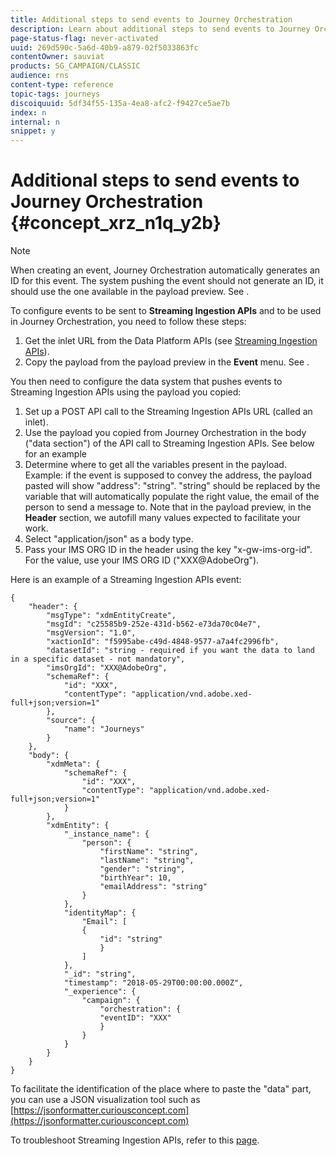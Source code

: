 ```yaml
---
title: Additional steps to send events to Journey Orchestration
description: Learn about additional steps to send events to Journey Orchestration
page-status-flag: never-activated
uuid: 269d590c-5a6d-40b9-a879-02f5033863fc
contentOwner: sauviat
products: SG_CAMPAIGN/CLASSIC
audience: rns
content-type: reference
topic-tags: journeys
discoiquuid: 5df34f55-135a-4ea8-afc2-f9427ce5ae7b
index: n
internal: n
snippet: y
---
```



# Additional steps to send events to Journey Orchestration {#concept_xrz_n1q_y2b}

>[!NOTE]
>
>When creating an event, Journey Orchestration automatically generates an ID for this event. The system pushing the event should not generate an ID, it should use the one available in the payload preview. See [](../event/eventpayloadpreview.md#concept_jgf_4yk_4fb).

To configure events to be sent to **Streaming Ingestion APIs** and to be used in Journey Orchestration, you need to follow these steps:

1. Get the inlet URL from the Data Platform APIs (see [Streaming Ingestion APIs](https://www.adobe.io/apis/cloudplatform/dataservices/data-ingestion/data-ingestion-services.html#!api-specification/markdown/narrative/technical_overview/streaming_ingest/getting_started_with_platform_streaming_ingestion.md)).
1. Copy the payload from the payload preview in the **Event** menu. See [](../event/eventpayload.md#concept_yrw_3qt_52b).

You then need to configure the data system that pushes events to Streaming Ingestion APIs using the payload you copied:

1. Set up a POST API call to the Streaming Ingestion APIs URL (called an inlet).
1. Use the payload you copied from Journey Orchestration in the body ("data section") of the API call to Streaming Ingestion APIs. See below for an example
1. Determine where to get all the variables present in the payload. Example: if the event is supposed to convey the address, the payload pasted will show "address": "string". "string" should be replaced by the variable that will automatically populate the right value, the email of the person to send a message to. Note that in the payload preview, in the **Header** section, we autofill many values expected to facilitate your work.
1. Select "application/json" as a body type.
1. Pass your IMS ORG ID in the header using the key "x-gw-ims-org-id". For the value, use your IMS ORG ID ("XXX@AdobeOrg").

Here is an example of a Streaming Ingestion APIs event:

```
{
    "header": {
        "msgType": "xdmEntityCreate",
        "msgId": "c25585b9-252e-431d-b562-e73da70c04e7",
        "msgVersion": "1.0",
        "xactionId": "f5995abe-c49d-4848-9577-a7a4fc2996fb",
        "datasetId": "string - required if you want the data to land in a specific dataset - not mandatory",
        "imsOrgId": "XXX@AdobeOrg",
        "schemaRef": {
            "id": "XXX",
            "contentType": "application/vnd.adobe.xed-full+json;version=1"
        },
        "source": {
            "name": "Journeys"
        }
    },
    "body": {
        "xdmMeta": {
            "schemaRef": {
                "id": "XXX",
                "contentType": "application/vnd.adobe.xed-full+json;version=1"
            }
        },
        "xdmEntity": {
            "_instance_name": {
                "person": {
                    "firstName": "string",
                    "lastName": "string",
                    "gender": "string",
                    "birthYear": 10,
                    "emailAddress": "string"
                }
            },
            "identityMap": {
                "Email": [
                {
                    "id": "string"
                    }
                ]
            },
            "_id": "string",
            "timestamp": "2018-05-29T00:00:00.000Z",
            "_experience": {
                "campaign": {
                    "orchestration": {
                    "eventID": "XXX"
                    }
                }
            }
        }
    }
}
```

To facilitate the identification of the place where to paste the "data" part, you can use a JSON visualization tool such as [https://jsonformatter.curiousconcept.com](https://jsonformatter.curiousconcept.com)

To troubleshoot Streaming Ingestion APIs, refer to this [page](https://www.adobe.io/apis/experienceplatform/home/data-ingestion/data-ingestion-services.html#!api-specification/markdown/narrative/technical_overview/streaming_ingest/streaming_ingestion_FAQ.md).
